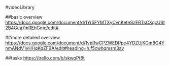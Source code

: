 #videoLibrary 


##basic overview
https://docs.google.com/document/d/1Yr5FYMTXyCvnKeteSzERTsCXgcUSt2B4Gea7mREhGmc/edit#

##more detailed overview
https://docs.google.com/document/d/1vpRwCPZWEDPpe4YDZUjKGm8G4YnmANdV1yHHqKqZF9A/edit#heading=h.f5cwhqmsm3av

##tasks
https://trello.com/b/skwqPt8t
